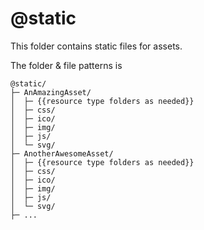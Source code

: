 # @static

This folder contains static files for assets.

The folder & file patterns is

```tree
@static/
├─ AnAmazingAsset/
│  ├─ {{resource type folders as needed}}
│  ├─ css/
│  ├─ ico/
│  ├─ img/
│  ├─ js/
│  └─ svg/
├─ AnotherAwesomeAsset/
│  ├─ {{resource type folders as needed}}
│  ├─ css/
│  ├─ ico/
│  ├─ img/
│  ├─ js/
│  └─ svg/
├─ ...

```
